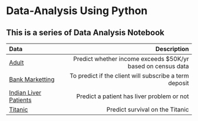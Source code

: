 # Data-Analysis Using Python

## This is a series of Data Analysis Notebook


| Data | Description|
|:-----|----------:|
| [Adult](https://github.com/skj092/Adult)|Predict whether income exceeds $50K/yr based on census data|
|[Bank Marketting](https://github.com/skj092/Bank_Marketting)|To predict if the client will subscribe a term deposit|
|[Indian Liver Patients](https://github.com/skj092/ILDP)|Predict a patient has liver problem or not|
|[Titanic](https://github.com/skj092/Titanic_Data_Analysis)|Predict survival on the Titanic|